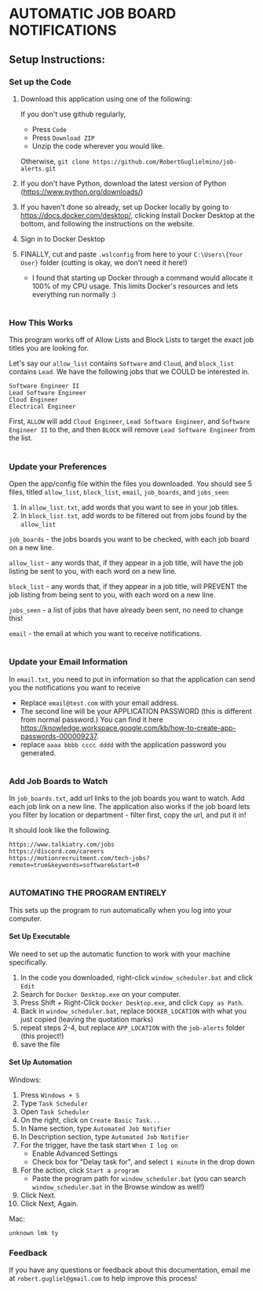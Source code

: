 # AUTOMATIC JOB BOARD NOTIFICATIONS

## Setup Instructions:

### Set up the Code
1) Download this application using one of the following:
 
    If you don't use github regularly,
    - Press `Code`
    - Press `Download ZIP`
    - Unzip the code wherever you would like.

    Otherwise, `git clone https://github.com/RobertGuglielmino/job-alerts.git`
2) If you don't have Python, download the latest version of Python (https://www.python.org/downloads/)
3) If you haven't done so already, set up Docker locally by going to https://docs.docker.com/desktop/, clicking Install Docker Desktop at the bottom, and following the instructions on the website.
4) Sign in to Docker Desktop
5) FINALLY, cut and paste `.wslconfig` from here to your `C:\Users\{Your User}` folder (cutting is okay, we don't need it here!)
    - I found that starting up Docker through a command would allocate it 100% of my CPU usage. This limits Docker's resources and lets everything run normally :)

#

### How This Works

This program works off of Allow Lists and Block Lists to target the exact job titles you are looking for.


Let's say our `allow_list` contains `Software` and `Cloud`, and `block_list` contains `Lead`. We have the following jobs that we COULD be interested in.
 ```
Software Engineer II
Lead Software Engineer
Cloud Engineer 
Electrical Engineer
 ```

 First, `ALLOW` will add `Cloud Engineer`, `Lead Software Engineer`, and `Software Engineer II` to the, and then `BLOCK` will remove `Lead Software Engineer` from the list.

#

### Update your Preferences

Open the app/config file within the files you downloaded. You should see 5 files, titled `allow_list`, `block_list`, `email`, `job_boards`, and `jobs_seen`

1) In `allow_list.txt`, add words that you want to see in your job titles.
2) In `block_list.txt`, add words to be filtered out from jobs found by the `allow_list`


 `job_boards` - the jobs boards you want to be checked, with each job board on a new line.

 `allow_list` - any words that, if they appear in a job title, will have the job listing be sent to you, with each word on a new line.

 `block_list` - any words that, if they appear in a job title, will PREVENT the job listing from being sent to you, with each word on a new line.

 `jobs_seen` - a list of jobs that have already been sent, no need to change this!

 `email` - the email at which you want to receive notifications.

#


### Update your Email Information

In `email.txt`, you need to put in information so that the application can send you the notifications you want to receive
- Replace `email@test.com` with your email address.
- The second line will be your APPLICATION PASSWORD (this is different from normal password.) You can find it here https://knowledge.workspace.google.com/kb/how-to-create-app-passwords-000009237. 
- replace `aaaa bbbb cccc dddd` with the application password you generated.

#


### Add Job Boards to Watch

In `job_boards.txt`, add url links to the job boards you want to watch. Add each job link on a new line. The application also works if the job board lets you filter by location or department - filter first, copy the url, and put it in!

It should look like the following. 

```
https://www.talkiatry.com/jobs
https://discord.com/careers
https://motionrecruitment.com/tech-jobs?remote=true&keywords=software&start=0
```

#

### AUTOMATING THE PROGRAM ENTIRELY 

 This sets up the program to run automatically when you log into your computer.



#### Set Up Executable

We need to set up the automatic function to work with your machine specifically.

1) In the code you downloaded, right-click `window_scheduler.bat` and click `Edit`
2) Search for `Docker Desktop.exe` on your computer. 
3) Press Shift + Right-Click `Docker Desktop.exe`, and click `Copy as Path`.
4) Back in `window_scheduler.bat`, replace `DOCKER_LOCATION` with what you just copied (leaving the quotation marks)
5) repeat steps 2-4, but replace `APP_LOCATION` with the `job-alerts` folder (this project!)
6) save the file


#### Set Up Automation

 Windows:
 1) Press `Windows + S`
 2) Type `Task Scheduler`
 3) Open `Task Scheduler`
 4) On the right, click on `Create Basic Task...`
 5) In Name section, type `Automated Job Notifier`
 6) In Description section, type `Automated Job Notifier`
 7) For the trigger, have the task start `When I log on`
    - Enable Advanced Settings
    - Check box for "Delay task for", and select `1 minute` in the drop down
 8) For the action, click `Start a program`
    - Paste the program path for `window_scheduler.bat` (you can search `window_scheduler.bat` in the Browse window as well!)
 9) Click Next.
 10) Click Next, Again.

 Mac:

    unknown lmk ty


### Feedback 
If you have any questions or feedback about this documentation, email me at `robert.gugliel@gmail.com` to help improve this process!